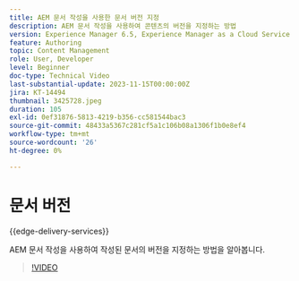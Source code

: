 ```yaml
---
title: AEM 문서 작성을 사용한 문서 버전 지정
description: AEM 문서 작성을 사용하여 콘텐츠의 버전을 지정하는 방법
version: Experience Manager 6.5, Experience Manager as a Cloud Service
feature: Authoring
topic: Content Management
role: User, Developer
level: Beginner
doc-type: Technical Video
last-substantial-update: 2023-11-15T00:00:00Z
jira: KT-14494
thumbnail: 3425728.jpeg
duration: 105
exl-id: 0ef31876-5813-4219-b356-cc581544bac3
source-git-commit: 48433a5367c281cf5a1c106b08a1306f1b0e8ef4
workflow-type: tm+mt
source-wordcount: '26'
ht-degree: 0%

---
```


# 문서 버전

{{edge-delivery-services}}

AEM 문서 작성을 사용하여 작성된 문서의 버전을 지정하는 방법을 알아봅니다.

>[!VIDEO](https://video.tv.adobe.com/v/3425728/?learn=on)
